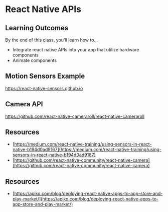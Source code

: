 # React Native APIs

## Learning Outcomes

By the end of this class, you'll learn how to...

- Integrate react native APIs into your app that utilize hardware components
- Animate components

## Motion Sensors Example

https://react-native-sensors.github.io

## Camera API

https://github.com/react-native-cameraroll/react-native-cameraroll

## Resources

- [https://medium.com/react-native-training/using-sensors-in-react-native-b194d0ad9167](https://medium.com/react-native-training/using-sensors-in-react-native-b194d0ad9167)
- [https://github.com/react-native-community/react-native-camera](https://github.com/react-native-community/react-native-camera)

## Resources

- [https://apiko.com/blog/deploying-react-native-apps-to-app-store-and-play-market/](https://apiko.com/blog/deploying-react-native-apps-to-app-store-and-play-market/)
